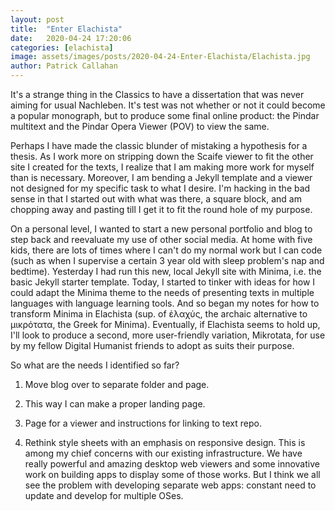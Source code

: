 ```yaml
---
layout: post
title:  "Enter Elachista"
date:   2020-04-24 17:20:06
categories: [elachista]
image: assets/images/posts/2020-04-24-Enter-Elachista/Elachista.jpg
author: Patrick Callahan
---
```

It's a strange thing in the Classics to have a dissertation that was never aiming for usual Nachleben. It's test was not whether or not it could become a popular monograph, but to produce some final online product: the Pindar multitext and the Pindar Opera Viewer (POV) to view the same.

Perhaps I have made the classic blunder of mistaking a hypothesis for a thesis. As I work more on stripping down the Scaife viewer to fit the other site I created for the texts, I realize that I am making more work for myself than is necessary. Moreover, I am bending a Jekyll template and a viewer not designed for my specific task to what I desire. I'm hacking in the bad sense in that I started out with what was there, a square block, and am chopping away and pasting till I get it to fit the round hole of my purpose.

On a personal level, I wanted to start a new personal portfolio and blog to step back and reevaluate my use of other social media. At home with five kids, there are lots of times where I can't do my normal work but I can code (such as when I supervise a certain 3 year old with sleep problem's nap and bedtime). Yesterday I had run this new, local Jekyll site with Minima, i.e. the basic Jekyll starter template. Today, I started to tinker with ideas for how I could adapt the Minima theme to the needs of presenting texts in multiple languages with language learning tools. And so began my notes for how to transform Minima in Elachista (sup. of ἐλαχύς, the archaic alternative to μικρότατα, the Greek for Minima). Eventually, if Elachista seems to hold up, I'll look to produce a second, more user-friendly variation, Mikrotata, for use by my fellow Digital Humanist friends to adopt as suits their purpose.

So what are the needs I identified so far?

1. Move blog over to separate folder and page.

2. This way I can make a proper landing page.

3. Page for a viewer and instructions for linking to text repo.

4. Rethink style sheets with an emphasis on responsive design. This is among my chief concerns with our existing infrastructure. We have really powerful and amazing desktop web viewers and some innovative work on building apps to display some of those works. But I think we all see the problem with developing separate web apps: constant need to update and develop for multiple OSes.
